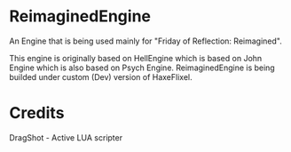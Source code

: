 # ReimaginedEngine
An Engine that is being used mainly for "Friday of Reflection: Reimagined".

This engine is originally based on HellEngine which is based on John Engine which is also based on Psych Engine.
ReimaginedEngine is being builded under custom (Dev) version of HaxeFlixel.

# Credits
DragShot - Active LUA scripter
